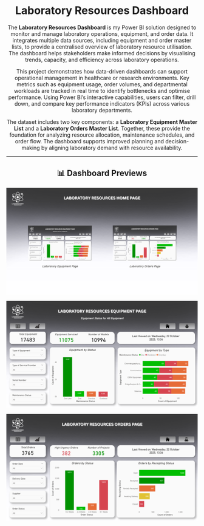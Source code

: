 <h1 align="center">Laboratory Resources Dashboard</h1>

<p align="center">
  The <strong>Laboratory Resources Dashboard</strong> is my Power BI solution designed to monitor and manage laboratory operations, equipment, and order data. 
  It integrates multiple data sources, including equipment and order master lists, to provide a centralised overview of laboratory resource utilisation. 
  The dashboard helps stakeholders make informed decisions by visualising trends, capacity, and efficiency across laboratory operations.
</p>

<p align="center">
  This project demonstrates how data-driven dashboards can support operational management in healthcare or research environments. 
  Key metrics such as equipment usage, order volumes, and departmental workloads are tracked in real time to identify bottlenecks and optimise performance. 
  Using Power BI’s interactive capabilities, users can filter, drill down, and compare key performance indicators (KPIs) across various laboratory departments.
</p>

<p align="center">
  The dataset includes two key components: a <strong>Laboratory Equipment Master List</strong> and a <strong>Laboratory Orders Master List</strong>. 
  Together, these provide the foundation for analyzing resource allocation, maintenance schedules, and order flow. 
  The dashboard supports improved planning and decision-making by aligning laboratory demand with resource availability.
</p>

---

<h2 align="center">📊 Dashboard Previews</h2>

<p align="center">
  <img src="https://raw.githubusercontent.com/ShaheerHussain-DataScience/Shaheer-Hussain-Data-Science-Portfolio/main/Power_BI/LRD%20-%20Laboratory%20Resources%20Dashboard/Home.png" alt="Laboratory Resources Dashboard - Home View" width="800">
</p>

<p align="center">
  <img src="https://raw.githubusercontent.com/ShaheerHussain-DataScience/Shaheer-Hussain-Data-Science-Portfolio/main/Power_BI/LRD%20-%20Laboratory%20Resources%20Dashboard/EQ.png" alt="Laboratory Resources Dashboard - Equipment Overview" width="800">
</p>

<p align="center">
  <img src="https://raw.githubusercontent.com/ShaheerHussain-DataScience/Shaheer-Hussain-Data-Science-Portfolio/main/Power_BI/LRD%20-%20Laboratory%20Resources%20Dashboard/OR.png" alt="Laboratory Resources Dashboard - Orders Overview" width="800">
</p>
